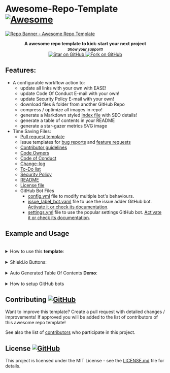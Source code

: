 # Awesome-Repo-Template [![Awesome](https://awesome.re/badge.svg)](https://github.com/romantseg/awesome-bluesky-tools/)

<a href="https://github.com/romantseg/awesome-bluesky-tools/">
<img height=350 alt="Repo Banner - Awesome Repo Template" src="https://capsule-render.vercel.app/api?type=waving&color=c4a2bd&height=300&section=header&text=Awesome%20Repo%-Template&fontSize=70&fontColor=ffffff&animation=fadeIn&fontAlignY=38&desc=Easily%20setup%20your%20next%20repo!&descAlignY=60&descAlign=50"></img></a>

<p align="center">
  <b>A awesome repo template to kick-start your next project</b>

  <br>
  <small> <b><i>Show your support!</i> </b></small>
  <br>
   <a href="https://github.com/romantseg/awesome-bluesky-tools">
    <img title="Star on GitHub" src="https://img.shields.io/github/stars/romantseg/awesome-bluesky-tools.svg?style=social&label=Star">
  </a>
  <a href="https://github.com/romantseg/awesome-bluesky-tools/fork">
    <img title="Fork on GitHub" src="https://img.shields.io/github/forks/romantseg/awesome-bluesky-tools.svg?style=social&label=Fork">
  </a>
   </p>  


## Features:

- A configurable workflow action to:  
  - update all links with your own with EASE!
  - update Code Of Conduct E-mail with your own!
  - update Security Policy E-mail with your own!
  - download files & folder from another GitHub Repo
  - compress / optimize all images in repo!
  - generate a Markdown styled [index file](index.html) with SEO details!
  - generate a table of contents in your README
  - generate a star-gazer metrics SVG image
- Time Saving Files:
  - [Pull request template](.github/pull_request_template.md)
  - Issue templates for [bug reports](.github/ISSUE_TEMPLATE/bug_report.yaml) and
    [feature requests](.github/ISSUE_TEMPLATE/feature_request.yaml)
  - [Contributor guidelines](.github/CONTRIBUTING.md)
  - [Code Owners](.github/CODEOWNERS)
  - [Code of Conduct](.github/CODE_OF_CONDUCT.md)
  - [Change-log](.github/CHANGE_LOG.md)
  - [To-Do list](.github/TO_DO.md)
  - [Security Policy](.github/SECURITY.md)
  - [README](README.md)
  - [License file](LICENSE) 
   - GitHub Bot Files
       -  [config.yml](/.github/config.yml) file to modify multiple bot's behaviours.
       -  [issue_label_bot.yaml](/.github/issue_label_bot.yaml) file to use the issue adder GitHub bot. [Activate it or check its documentation](https://github.com/marketplace/issue-label-bot).
       -  [settings.yml](/.github/settings.yml) file to use the popular settings GitHub bot. [Activate it or check its documentation](https://probot.github.io/apps/settings/).



## Example and Usage




	
 <br>
<details><summary>How to use this <b>template</b>:</summary>
 <br>		
 
 To run any of these tasks you MUST be in the <b>Actions section</b>
 
 <details><summary>How to find the <a href="https://github.com/romantseg/awesome-bluesky-tools/actions"><b>Action</b></a></summary>
 
<a href="https://github.com/romantseg/awesome-bluesky-tools/actions"> ![image](https://user-images.githubusercontent.com/86180097/177446180-b71e50d1-df9d-4ef8-8d78-91184702cff0.png) </a>

</details>	

<br>	 
<br>	 
	
<details><summary>How to replace all <b>links</b> with your own:</summary>
<br>	
	
Edit the [repo_config.json](.github/py_repo_tools/repo_config.json) file & set the value for "REPLACE_TEXT_WITH" - to your username & repo name like the following example 

       MyUserName/My-Repo-Name

And run the Repo Generator in Actions - set "Update all links" to <code>checked</code>
 <br>	 <br>	 <br>	 <br>	 <br>	 <br>	 <br>	 <br>	 <br>	
</details>

<br>	 
<br>	 
	
<details><summary>How to replace <b>e-mail</b> in <a href="CODE_OF_CONDUCT.md">Code of Conduct</a> with your own:</summary>
<br>	
	
Edit the [repo_config.json](.github/py_repo_tools/repo_config.json) file & set the value for "EMAIL" - to your e-mail address like the following example. 

       hello_world@github.com

And run the Repo Generator in Actions- set "Update Code Of Conduct Info" to <code>checked</code>
 <br>	 <br>	 <br>	 <br>	 <br>	 <br>	 <br>	 <br>	 <br>	
</details>
<br>	 
<br>	 
	
<details><summary>How to replace <b>e-mail</b> in <a href=".github/SECURITY.md">Security Policy</a> with your own:</summary>
<br>	
	
Edit the [repo_config.json](.github/py_repo_tools/repo_config.json) file & set the value for "EMAIL" - to your e-mail address like the following example. 

       hello_world@github.com

And run the Repo Generator in Actions- set "Update Security Info" to <code>checked</code>
 <br>	 <br>	 <br>	 <br>	 <br>	 <br>	 <br>	 <br>	 <br>	
</details>

<br>	 
<br>	 
	
<details><summary>How to <b>download</b>  file(s) / folder(s) from another GitHub repo</summary>
<br>	
	
<br>
<h3> WARNING</h3>
files downloaded from a repo containing the same name in your current repo will be OVER-WRITTEN.
<br> <br> <br> <br> 
	
In the Repo Generator Actions- set "Download a file or folder from a GitHub Repo" to a GitHub file path or folder.


Example(s)


To download a <b>single file</b>:

     https://github.com/Repo-Owner-UserName/Repo-Name/blob/master/README.md


To download a specific <b>folder</b>:

     https://github.com/Repo-Owner-UserName/Repo-Name/blob/master/Folder-Name
     
 

To download all files in a repo <b>folder</b>:

     https://github.com/Repo-Owner-UserName/Repo-Name/blob/master/
     
     

Note: File's will be placed into main repo path. 

 <br>	 <br>	 <br>	 <br>	 <br>	 <br>	 <br>	 <br>	 <br>	
</details>

<br>	 
<br>	 
	
<details><summary>How to generate a <b>index.html</b> file</summary>
<br>	
	
	
A index.html file will be produced from your README content.

SEO details such as Title, Description & OG images etc are auto-produced using your Repo details.

<b>Note</b> Your README content will be rendered in Github Flavored Markdown using our tool [Markdown-Tag: Add Markdown to any HTML using a <md> tag](https://github.com/MarketingPipeline/Markdown-Tag)

Go to the Repo Generator in Actions- set "Generate Index File" to <code>checked</code>
 <br>	 <br>	 <br>	 <br>	 <br>	 <br>	 <br>	 <br>	 <br>	
</details>
<br>	 
<br>	 
	
<details><summary>How to <b>compress / optimize</b> images in repo</summary>
<br>	
	
<b><i>Note:</b></i> All images in repo will be compressed / optimized (SVG's are NOT supported)

Go to the Repo Generator in Actions- set "Compress / Optimize Images" to <code>checked</code>
 <br>	 <br>	 <br>	 <br>	 <br>	 <br>	 <br>	 <br>	 <br>	
</details>
 <br>		
 
	
<br>	 
<br>	 
	
<details><summary>How to generate <b>Table Of Contents</b>:</summary>
<br>	
To generate tables of contents automatically use anywhere in your README.md file a comment like so

   
&lt;!-- toc -->

&lt;!-- tocstop -->


And when running the Repo Generator in Actions - set "Generate Table Of Contents" to <code>checked</code>


<b><i>WARNING:</i></b> Only 1 table of contents can be generated in a README - if you use more than one you WILL face problems. 
 <br>	 <br>	 <br>	 <br>	 <br>	 <br>	 <br>	 <br>	 <br>	
</details>


 <br>		
 
	
<br>	 
<br>	 
	
<details><summary>How to Generate a <b>Metrics Image</b>:</summary>
<br>	
 
Create a Personal Access Token & create a repo secret called "METRICS_TOKEN" & when running the Repo Generator - set "Generate Metrics Image File" to <code>checked</code> 

You will have an image generated that looks like this!

<img src="stargazers-metrics.svg"></img>

It will be placed in the main repo under the filename <code>stargazers-metrics.svg</code> 

<i>Note:</i> if someone knows how to change this please make a pull request with the image placed to .github folder!


 <br>	 <br>	 <br>	 <br>	 <br>	 <br>	 <br>	 <br>	 <br>	
</details>


<br>	 <br>	 <br>	 <br>	 <br>	 <br>	 <br>	 <br>	 <br>		
</details>
	
<br>	 
	
<details><summary>Shield.io Buttons:</summary>
<br>

<!--Copy & paste whatever buttons you need!-->

_Repo metadata_

	
[![Github license](https://img.shields.io/github/license/romantseg/awesome-bluesky-tools.svg "Github license")](https://github.com/romantseg/awesome-bluesky-tools/blob/master/LICENSE)
[![Open issues](https://img.shields.io/github/issues/romantseg/awesome-bluesky-tools.svg "Open issues")](https://github.com/romantseg/awesome-bluesky-tools/issues)
[![Closed issues](https://img.shields.io/github/issues-closed/romantseg/awesome-bluesky-tools.svg "Closed issues")](https://github.com/romantseg/awesome-bluesky-tools/issues?utf8=✓&q=is%3Aissue+is%3Aclosed)
[![Open Pull Requests](https://img.shields.io/github/issues-pr/romantseg/awesome-bluesky-tools.svg "Open Pull Requests")](https://github.com/romantseg/awesome-bluesky-tools/pulls)
[![Closed Pull Requests](https://img.shields.io/github/issues-pr-closed/romantseg/awesome-bluesky-tools.svg "Closed Pull Requests")](https://github.com/romantseg/awesome-bluesky-tools/pulls?utf8=✓&q=is%3Apr+is%3Aclosed)
[![Commit activity](https://img.shields.io/github/commit-activity/m/romantseg/awesome-bluesky-tools.svg "Commit activity")](https://github.com/romantseg/awesome-bluesky-tools/graphs/commit-activity)
[![GitHub contributors](https://img.shields.io/github/contributors/romantseg/awesome-bluesky-tools.svg "Github contributors")](https://github.com/romantseg/awesome-bluesky-tools/graphs/contributors)
[![Last commit](https://img.shields.io/github/last-commit/romantseg/awesome-bluesky-tools.svg "Last commit")](https://github.com/romantseg/awesome-bluesky-tools/commits/master)
[![GitHub tag](https://img.shields.io/github/tag/romantseg/awesome-bluesky-tools?include_prereleases=&sort=semver&color=blue)](https://github.com/romantseg/awesome-bluesky-tools/releases/)



_Social buttons_

[![MarketingPipeline - Awesome-Repo-Template](https://img.shields.io/static/v1?label=MarketingPipeline&message=Awesome-Repo-Template&color=blue&logo=github)](https://github.com/romantseg/awesome-bluesky-tools "Go to GitHub repo")
[![stars - Awesome-Repo-Template](https://img.shields.io/github/stars/romantseg/awesome-bluesky-tools?style=social)](https://github.com/romantseg/awesome-bluesky-tools)
[![forks - Awesome-Repo-Template](https://img.shields.io/github/forks/romantseg/awesome-bluesky-tools?style=social)](https://github.com/romantseg/awesome-bluesky-tools)



_Call-to-Action buttons_



[![Use this template](https://img.shields.io/badge/Generate-Use_this_template-2ea44f?style=for-the-badge)](https://github.com/romantseg/awesome-bluesky-tools/generate)

[![View site - GH Pages](https://img.shields.io/badge/View_site-GH_Pages-2ea44f?style=for-the-badge)](https://marketingpip.github.io/Awesome-Repo-Template/)


_Documentation button_


[![view - Documentation](https://img.shields.io/badge/view-Documentation-blue?style=for-the-badge)](/README.MD "Go to project documentation")


_Custom button_

<img alt="Custom Shield.io Button" src="https://img.shields.io/badge/Custom-Button-blue.svg?style=flat-square"></img>	


<br>	 <br>	 <br>	 <br>	 <br>	 <br>	 <br>	 <br>	 <br>	
</details>
	
<br>	 
	 

<details><summary>Auto Generated Table Of Contents <b> Demo</b>:</summary>
<br>
<!------- Table Of Contents Will Auto Generate In Side Of Here ---- >

<!-- toc -->

- [Features:](#features)
- [Example and Usage](#example-and-usage)
- [Contributing <a href="https://github.com/romantseg/awesome-bluesky-tools/graphs/contributors"> ![GitHub](https://img.shields.io/github/contributors/romantseg/awesome-bluesky-tools) </a>](#contributing-a-hrefhttpsgithubcommarketingpipelineawesome-repo-templategraphscontributors-githubhttpsimgshieldsiogithubcontributorsmarketingpipelineawesome-repo-template-a)
- [License <a href="LICENSE"> ![GitHub](https://img.shields.io/github/license/romantseg/awesome-bluesky-tools) </a>](#license-a-hreflicense-githubhttpsimgshieldsiogithublicensemarketingpipelineawesome-repo-template-a)

<!-- tocstop -->

</details>
	
 
	
<br>	 
<details>
<summary> How to setup GitHub bots </summary>

<br>
These are bots that are prepared and configured for this template. They need to be activated to properly work.

<br>
<br>

1. The `issue_label_bot.yaml` file depends on the **issue label bot** [Activate it or check its documentation](https://github.com/marketplace/issue-label-bot)(✓ highly recommended).
2. The `settings.yml` file depends on the **settings label bot** [Activate it or check its documentation](https://probot.github.io/apps/settings/) (optional).
3. The `config.yml` file depends on the bot **welcome bot** [Activate it or check its documentation](https://probot.github.io/apps/welcome/) and [to-do bot](https://probot.github.io/apps/todo/) (optional).

</details>





## Contributing <a href="https://github.com/romantseg/awesome-bluesky-tools/graphs/contributors"> ![GitHub](https://img.shields.io/github/contributors/romantseg/awesome-bluesky-tools) </a>

Want to improve this template? Create a pull request with detailed changes / improvements! If approved you will be added to the list of contributors of this awesome repo template!

See also the list of
[contributors](https://github.com/romantseg/awesome-bluesky-tools/graphs/contributors) who
participate in this project.

## License <a href="LICENSE"> ![GitHub](https://img.shields.io/github/license/romantseg/awesome-bluesky-tools) </a>

This project is licensed under the MIT License - see the
[LICENSE.md](https://github.com/romantseg/awesome-bluesky-tools/blob/main/LICENSE) file for
details.




